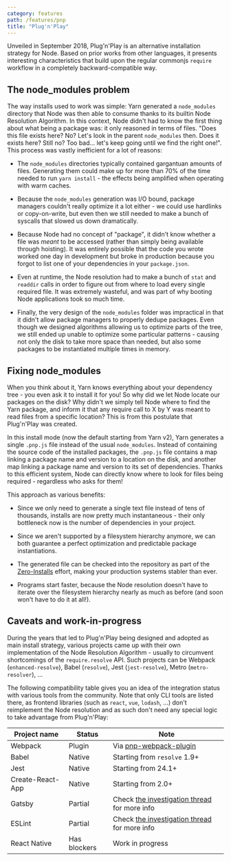 ```yaml
---
category: features
path: /features/pnp
title: "Plug'n'Play"
---
```


Unveiled in September 2018, Plug'n'Play is an alternative installation strategy for Node. Based on prior works from other languages, it presents interesting characteristics that build upon the regular commonjs `require` workflow in a completely backward-compatible way.

## The node_modules problem

The way installs used to work was simple: Yarn generated a `node_modules` directory that Node was then able to consume thanks to its builtin Node Resolution Algorithm. In this context, Node didn't had to know the first thing about what being a package was: it only reasoned in terms of files. "Does this file exists here? No? Let's look in the parent `node_modules` then. Does it exists here? Still no? Too bad... let's keep going until we find the right one!". This process was vastly inefficient for a lot of reasons:

- The `node_modules` directories typically contained gargantuan amounts of files. Generating them could make up for more than 70% of the time needed to run `yarn install` - the effects being amplified when operating with warm caches.

- Because the `node_modules` generation was I/O bound, package managers couldn't really optimize it a lot either - we could use hardlinks or copy-on-write, but even then we still needed to make a bunch of syscalls that slowed us down dramatically.

- Because Node had no concept of "package", it didn't know whether a file was _meant_ to be accessed (rather than simply being available through hoisting). It was entirely possible that the code you wrote worked one day in development but broke in production because you forgot to list one of your dependencies in your `package.json`.

- Even at runtime, the Node resolution had to make a bunch of `stat` and `readdir` calls in order to figure out from where to load every single required file. It was extremely wasteful, and was part of why booting Node applications took so much time.

- Finally, the very design of the `node_modules` folder was impractical in that it didn't allow package managers to properly dedupe packages. Even though we designed algorithms allowing us to optimize parts of the tree, we still ended up unable to optimize some particular patterns - causing not only the disk to take more space than needed, but also some packages to be instantiated multiple times in memory.

## Fixing node_modules

When you think about it, Yarn knows everything about your dependency tree - you even ask it to install it for you! So why did we let Node locate our packages on the disk? Why didn't we simply tell Node where to find the Yarn package, and inform it that any require call to X by Y was meant to read files from a specific location? This is from this postulate that Plug'n'Play was created.

In this install mode (now the default starting from Yarn v2), Yarn generates a single `.pnp.js` file instead of the usual `node_modules`. Instead of containing the source code of the installed packages, the `.pnp.js` file contains a map linking a package name and version to a location on the disk, and another map linking a package name and version to its set of dependencies. Thanks to this efficient system, Node can directly know where to look for files being required - regardless who asks for them!

This approach as various benefits:

- Since we only need to generate a single text file instead of tens of thousands, installs are now pretty much instantaneous - their only bottleneck now is the number of dependencies in your project.

- Since we aren't supported by a filesystem hierarchy anymore, we can both guarantee a perfect optimization and predictable package instantiations.

- The generated file can be checked into the repository as part of the [Zero-Installs](/features/zero-installs) effort, making your production systems stabler than ever.

- Programs start faster, because the Node resolution doesn't have to iterate over the filesystem hierarchy nearly as much as before (and soon won't have to do it at all!).

## Caveats and work-in-progress

During the years that led to Plug'n'Play being designed and adopted as main install strategy, various projects came up with their own implementation of the Node Resolution Algorithm - usually to circumvent shortcomings of the `require.resolve` API. Such projects can be Webpack (`enhanced-resolve`), Babel (`resolve`), Jest (`jest-resolve`), Metro (`metro-resolver`), ...

The following compatibility table gives you an idea of the integration status with various tools from the community. Note that only CLI tools are listed there, as frontend libraries (such as `react`, `vue`, `lodash`, ...) don't reimplement the Node resolution and as such don't need any special logic to take advantage from Plug'n'Play:

| Project name | Status | Note |
| ------------ | ------ | ---- |
| Webpack           | Plugin  | Via [pnp-webpack-plugin](https://github.com/arcanis/pnp-webpack-plugin) |
| Babel             | Native  | Starting from `resolve` 1.9+ |
| Jest              | Native  | Starting from 24.1+ |
| Create-React-App  | Native  | Starting from 2.0+ |
| Gatsby            | Partial | Check [the investigation thread](https://github.com/yarnpkg/berry/issues/9) for more info |
| ESLint            | Partial | Check [the investigation thread](https://github.com/yarnpkg/berry/issues/8) for more info |
| React Native      | Has blockers | Work in progress |
